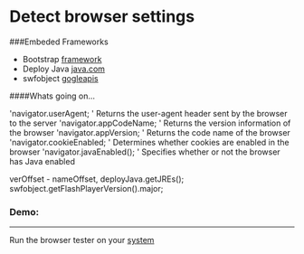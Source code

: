 # Detect browser settings 



###Embeded Frameworks

 - Bootstrap [framework](http://www.bootstrapcdn.com/)
 - Deploy Java [java.com](http://www.java.com/js/deployJava.js)
 - swfobject [gogleapis](http://ajax.googleapis.com/ajax/libs/swfobject/2.2/swfobject.js)

####Whats going on...

'navigator.userAgent; ' Returns the user-agent header sent by the browser to the server
'navigator.appCodeName; ' Returns the version information of the browser
'navigator.appVersion; ' Returns the code name of the browser
'navigator.cookieEnabled; ' Determines whether cookies are enabled in the browser
'navigator.javaEnabled(); ' Specifies whether or not the browser has Java enabled


verOffset - nameOffset,
deployJava.getJREs();
swfobject.getFlashPlayerVersion().major;


### Demo:
----------
Run the browser tester on your [system](http://artfulpersuasion.net/browser.html)



